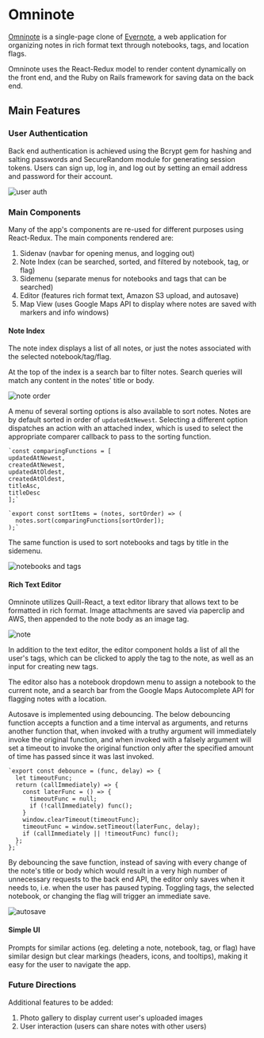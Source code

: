 # Omninote

[Omninote](https://omninote.herokuapp.com/) is a single-page clone of [Evernote](https://evernote.com/), a web application for organizing notes in rich format text through notebooks, tags, and location flags.

Omninote uses the React-Redux model to render content dynamically on the front end, and the Ruby on Rails framework for saving data on the back end.

## Main Features

### User Authentication
Back end authentication is achieved using the Bcrypt gem for hashing and salting passwords and SecureRandom module for generating session tokens.
Users can sign up, log in, and log out by setting an email address and password for their account.

![user auth](https://raw.githubusercontent.com/ommish/Omninote/master/README_images/auth.gif)

### Main Components
Many of the app's components are re-used for different purposes using React-Redux. The main components rendered are:

1. Sidenav (navbar for opening menus, and logging out)
2. Note Index (can be searched, sorted, and filtered by notebook, tag, or flag)
3. Sidemenu (separate menus for notebooks and tags that can be searched)
4. Editor (features rich format text, Amazon S3 upload, and autosave)
5. Map View (uses Google Maps API to display where notes are saved with markers and info windows)

#### Note Index
The note index displays a list of all notes, or just the notes associated with the selected notebook/tag/flag.

At the top of the index is a search bar to filter notes. Search queries will match any content in the notes' title or body.

![note order](https://raw.githubusercontent.com/ommish/Omninote/master/README_images/order.gif)

A menu of several sorting options is also available to sort notes.
Notes are by default sorted in order of `updatedAtNewest`. Selecting a different option dispatches an action with an attached index, which is used to select the appropriate comparer callback to pass to the sorting function.

    `const comparingFunctions = [
    updatedAtNewest,
    createdAtNewest,
    updatedAtOldest,
    createdAtOldest,
    titleAsc,
    titleDesc
    ];`

    `export const sortItems = (notes, sortOrder) => (
      notes.sort(comparingFunctions[sortOrder]);
    );`

The same function is used to sort notebooks and tags by title in the sidemenu.

![notebooks and tags](https://raw.githubusercontent.com/ommish/Omninote/master/README_images/notebooks_tags.gif)


#### Rich Text Editor
Omninote utilizes Quill-React, a text editor library that allows text to be formatted in rich format.
Image attachments are saved via paperclip and AWS, then appended to the note body as an image tag.

![note](https://raw.githubusercontent.com/ommish/Omninote/master/README_images/note.gif)

In addition to the text editor, the editor component holds a list of all the user's tags, which can be clicked to apply the tag to the note, as well as an input for creating new tags.

The editor also has a notebook dropdown menu to assign a notebook to the current note, and a search bar from the Google Maps Autocomplete API for flagging notes with a location.

Autosave is implemented using debouncing.
The below debouncing function accepts a function and a time interval as arguments, and returns another function that, when invoked with a truthy argument will immediately invoke the original function, and when invoked with a falsely argument will set a timeout to invoke the original function only after the specified amount of time has passed since it was last invoked.

    `export const debounce = (func, delay) => {
      let timeoutFunc;
      return (callImmediately) => {
        const laterFunc = () => {
          timeoutFunc = null;
          if (!callImmediately) func();
        }
        window.clearTimeout(timeoutFunc);
        timeoutFunc = window.setTimeout(laterFunc, delay);
        if (callImmediately || !timeoutFunc) func();
      };
    };`

By debouncing the save function, instead of saving with every change of the note's title or body which would result in a very high number of unnecessary requests to the back end API, the editor only saves when it needs to, i.e. when the user has paused typing.
Toggling tags, the selected notebook, or changing the flag will trigger an immediate save.

![autosave](https://raw.githubusercontent.com/ommish/Omninote/master/README_images/autosave.gif)

#### Simple UI
Prompts for similar actions (eg. deleting a note, notebook, tag, or flag) have similar design but clear markings (headers, icons, and tooltips), making it easy for the user to navigate the app.


### Future Directions

Additional features to be added:
1. Photo gallery to display current user's uploaded images
2. User interaction (users can share notes with other users)
